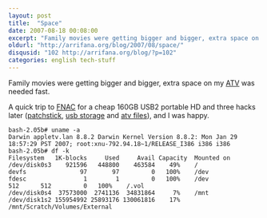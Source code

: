 ```yaml
---
layout: post
title:  "Space"
date: 2007-08-18 00:08:00
excerpt: "Family movies were getting bigger and bigger, extra space on my ATV was needed fast."
oldurl: "http://arrifana.org/blog/2007/08/space/"
disqusid: "102 http://arrifana.org/blog/?p=102"
categories: english tech-stuff
---
```


Family movies were getting bigger and bigger, extra space on my [ATV][1] was needed fast.

A quick trip to [FNAC][2] for a cheap 160GB USB2 portable HD and three hacks later ([patchstick][3], [usb storage][4] and [atv files][5]), and I was happy.

```
bash-2.05b# uname -a
Darwin appletv.lan 8.8.2 Darwin Kernel Version 8.8.2: Mon Jan 29 18:57:29 PST 2007; root:xnu-792.94.18~1/RELEASE_I386 i386 i386
bash-2.05b# df -k
Filesystem   1K-blocks     Used     Avail Capacity  Mounted on
/dev/disk0s3    921596   448800    463584    49%    /
devfs               97       97         0   100%    /dev
fdesc                1        1         0   100%    /dev            512      512         0   100%    /.vol
/dev/disk0s4  37573000  2741136  34831864     7%    /mnt
/dev/disk1s2 155954992 25893176 130061816    17%    /mnt/Scratch/Volumes/External
```

[1]: http://www.apple.com/appletv/
[2]: http://fnac.pt
[3]: http://wiki.awkwardtv.org/wiki/Patchstick/Testing
[4]: http://wiki.awkwardtv.org/wiki/Enable_USB_Storage
[5]: http://wiki.awkwardtv.org/wiki/ATVFiles
